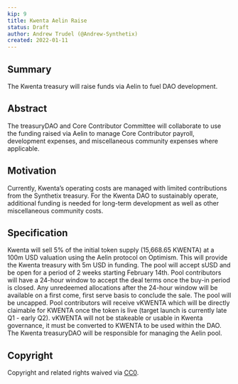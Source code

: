 ```yaml
---
kip: 9
title: Kwenta Aelin Raise
status: Draft
author: Andrew Trudel (@Andrew-Synthetix)
created: 2022-01-11
---
```


## Summary

The Kwenta treasury will raise funds via Aelin to fuel DAO development. 

## Abstract

The treasuryDAO and Core Contributor Committee will collaborate to use the funding raised via Aelin to manage Core Contributor payroll, development expenses, and miscellaneous community expenses where applicable. 

## Motivation

Currently, Kwenta’s operating costs are managed with limited contributions from the Synthetix treasury. For the Kwenta DAO to sustainably operate, additional funding is needed for long-term development as well as other miscellaneous community costs. 

## Specification

Kwenta will sell 5% of the initial token supply (15,668.65 KWENTA) at a 100m USD valuation using the Aelin protocol on Optimism. This will provide the Kwenta treasury with 5m USD in funding. The pool will accept sUSD and be open for a period of 2 weeks starting February 14th. Pool contributors will have a 24-hour window to accept the deal terms once the buy-in period is closed. Any unredeemed allocations after the 24-hour window will be available on a first come, first serve basis to conclude the sale. The pool will be uncapped. Pool contributors will receive vKWENTA which will be directly claimable for KWENTA once the token is live (target launch is currently late Q1 - early Q2). vKWENTA will not be stakeable or usable in Kwenta governance, it must be converted to KWENTA to be used within the DAO. The Kwenta treasuryDAO will be responsible for managing the Aelin pool. 

## Copyright

Copyright and related rights waived via [CC0](https://creativecommons.org/publicdomain/zero/1.0/).
